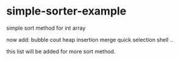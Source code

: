 # simple-sorter-example
simple sort method for int array

now add:
bubble 
cout
heap
insertion
merge
quick
selection
shell
..

this list will be added for more sort method.
